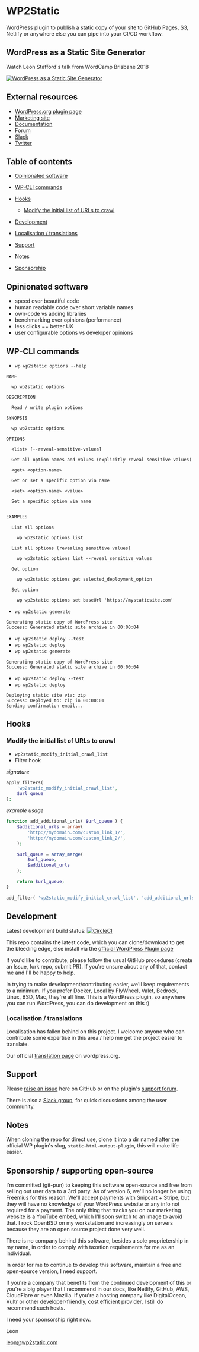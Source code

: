 # WP2Static

WordPress plugin to publish a static copy of your site to GitHub Pages, S3, Netlify or anywhere else you can pipe into your CI/CD workflow.

## WordPress as a Static Site Generator

Watch Leon Stafford's talk from WordCamp Brisbane 2018

[![WordPress as a Static Site Generator](http://img.youtube.com/vi/HPc4JjBvkrU/0.jpg)](http://www.youtube.com/watch?v=HPc4JjBvkrU)

## External resources

 - [WordPress.org plugin page](https://wordpress.org/plugins/static-html-output-plugin)
 - [Marketing site](https://wp2static.com)
 - [Documentation](https://docs.wp2static.com)
 - [Forum](https://forum.wp2static.com)
 - [Slack](https://join.slack.com/t/wp2static/shared_invite/enQtNDQ4MDM4MjkwNjEwLTVmN2I2MmU4ODI2MWRkNzM4ZGU3YWU4ZGVhMzgwZTc1MDE2OGNmYTFhOGMwM2U0ZTVlYTljYmM2Yjk2ODJlOTk)  
 - [Twitter](https://twitter.com/wp2static)  

## Table of contents

* [Opinionated software](#opinionated-software)
* [WP-CLI commands](#wpcli-commands)
* [Hooks](#hooks)
  * [Modify the initial list of URLs to crawl](#modify-the-initial-list-of-urls-to-crawl)

* [Development](#development)
* [Localisation / translations](#localisation-translations)
* [Support](#support)
* [Notes](#notes)
* [Sponsorship](#sponsorship-supporting-open-source)

## Opinionated software

 - speed over beautiful code
 - human readable code over short variable names
 - own-code vs adding libraries
 - benchmarking over opinions (performance)
 - less clicks == better UX
 - user configurable options vs developer opinions


## WP-CLI commands

 - `wp wp2static options --help`
```
NAME

  wp wp2static options

DESCRIPTION

  Read / write plugin options

SYNOPSIS

  wp wp2static options

OPTIONS

  <list> [--reveal-sensitive-values]

  Get all option names and values (explicitly reveal sensitive values)

  <get> <option-name>

  Get or set a specific option via name

  <set> <option-name> <value>

  Set a specific option via name


EXAMPLES

  List all options

    wp wp2static options list

  List all options (revealing sensitive values)

    wp wp2static options list --reveal_sensitive_values

  Get option

    wp wp2static options get selected_deployment_option

  Set option

    wp wp2static options set baseUrl 'https://mystaticsite.com'
```
 - `wp wp2static generate`

```
Generating static copy of WordPress site
Success: Generated static site archive in 00:00:04
```

 - `wp wp2static deploy --test`
 - `wp wp2static deploy`
 - `wp wp2static generate`

```
Generating static copy of WordPress site
Success: Generated static site archive in 00:00:04
```

 - `wp wp2static deploy --test`
 - `wp wp2static deploy`

```
Deploying static site via: zip
Success: Deployed to: zip in 00:00:01
Sending confirmation email...
```

## Hooks

### Modify the initial list of URLs to crawl

 - `wp2static_modify_initial_crawl_list`
 - Filter hook

*signature*
```php
apply_filters(
    'wp2static_modify_initial_crawl_list',
    $url_queue
);
```

*example usage*
```php
function add_additional_urls( $url_queue ) {
    $additional_urls = array(
        'http://mydomain.com/custom_link_1/',
        'http://mydomain.com/custom_link_2/',
    );

    $url_queue = array_merge(
        $url_queue,
        $additional_urls
    );

    return $url_queue;
}

add_filter( 'wp2static_modify_initial_crawl_list', 'add_additional_urls' );
```


## Development

Latest development build status: [![CircleCI](https://circleci.com/gh/leonstafford/wp2static/tree/master.svg?style=svg)](https://circleci.com/gh/leonstafford/wp2static/tree/master)

This repo contains the latest code, which you can clone/download to get the bleeding edge, else install via the [official WordPress Plugin page](https://wordpress.org/plugins/static-html-output-plugin/)

If you'd like to contribute, please follow the usual GitHub procedures (create an Issue, fork repo, submit PR). If you're unsure about any of that, contact me and I'll be happy to help.

In trying to make development/contributing easier, we'll keep requirements to a minimum. If you prefer Docker, Local by FlyWheel, Valet, Bedrock, Linux, BSD, Mac, they're all fine. This is a WordPress plugin, so anywhere you can run WordPress, you can do development on this :)


### Localisation / translations

Localisation has fallen behind on this project. I welcome anyone who can contribute some expertise in this area / help me get the project easier to translate.

Our official [translation page](https://translate.wordpress.org/projects/wp-plugins/static-html-output-plugin) on wordpress.org.


## Support

Please [raise an issue](https://github.com/leonstafford/wp2static/issues/new) here on GitHub or on the plugin's [support forum](https://forum.wp2static.com).

There is also a [Slack group](https://join.slack.com/t/wp2static/shared_invite/enQtNDQ4MDM4MjkwNjEwLTVmN2I2MmU4ODI2MWRkNzM4ZGU3YWU4ZGVhMzgwZTc1MDE2OGNmYTFhOGMwM2U0ZTVlYTljYmM2Yjk2ODJlOTk), for quick discussions among the user community.

## Notes

When cloning the repo for direct use, clone it into a dir named after the official WP plugin's slug, `static-html-output-plugin`, this will make life easier.

## Sponsorship / supporting open-source

I'm committed (git-pun) to keeping this software open-source and free from selling out user data to a 3rd party. As of version 6, we'll no longer be using Freemius for this reason. We'll accept payments with Snipcart + Stripe, but they will have no knowledge of your WordPress website or any info not required for a payment. The only thing that tracks you on our marketing website is a YouTube embed, which I'll soon switch to an image to avoid that. I rock OpenBSD on my workstation and increasingly on servers because they are an open source project done very well.

There is no company behind this software, besides a sole proprietership in my name, in order to comply with taxation requirements for me as an individual.

In order for me to continue to develop this software, maintain a free and open-source version, I need support.

If you're a company that benefits from the continued development of this or you're a big player that I recommend in our docs, like Netlify, GitHub, AWS, CloudFlare or even Mozilla. If you're a hosting company like DigitalOcean, Vultr or other developer-friendly, cost efficient provider, I still do recommend such hosts.

I need your sponsorship right now.

Leon

leon@wp2static.com

